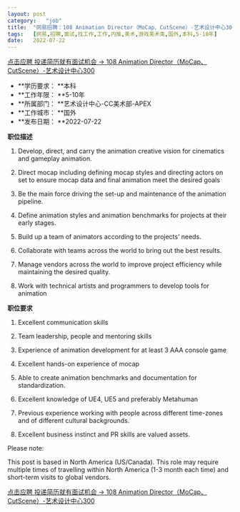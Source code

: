 ```yaml
---
layout:	post
category:	"job"
title:	"网易招聘：108 Animation Director（MoCap、CutScene）-艺术设计中心300-美术-游戏美术类-国外本科5-10年"
tags:	[网易,招聘,面试,找工作,工作,内推,美术,游戏美术类,国外,本科,5-10年]
date:	2022-07-22
---
```


[点击应聘 投递简历就有面试机会 ->  108 Animation Director（MoCap、CutScene）-艺术设计中心300](http://mobile.bole.netease.com/bole/boleDetail?id=41385&employeeId=346f03c3cda5f04c&key=all)



- **学历要求： **本科
- **工作年限： **5-10年
- **所属部门： **艺术设计中心-CC美术部-APEX
- **工作城市： **国外
- **发布日期： **2022-07-22



**职位描述**

1.	Develop, direct, and carry the animation creative vision for cinematics and gameplay animation.

2.	Direct mocap including defining mocap styles and directing actors on set to ensure mocap data and final animation meet the desired goals

3.	Be the main force driving the set-up and maintenance of the animation pipeline.

4.	Define animation styles and animation benchmarks for projects at their early stages. 

5.	Build up a team of animators according to the projects’ needs.

6.	Collaborate with teams across the world to bring out the best results.

7.	Manage vendors across the world to improve project efficiency while maintaining the desired quality. 

8.	Work with technical artists and programmers to develop tools for animation





**职位要求**

1.	Excellent communication skills

2.	Team leadership, people and mentoring skills

3.	Experience of animation development for at least 3 AAA console game 

4.	Excellent hands-on experience of mocap

5.	Able to create animation benchmarks and documentation for standardization.  

6.	Excellent knowledge of UE4, UE5 and preferably Metahuman 

7.	Previous experience working with people across different time-zones and of different cultural backgrounds. 

8.	Excellent business instinct and PR skills are valued assets. 



Please note:

This post is based in North America (US/Canada). This role may require multiple times of travelling within North America (1-3 month each time) and short-term visits to global vendors.



[点击应聘 投递简历就有面试机会 ->  108 Animation Director（MoCap、CutScene）-艺术设计中心300](http://mobile.bole.netease.com/bole/boleDetail?id=41385&employeeId=346f03c3cda5f04c&key=all)